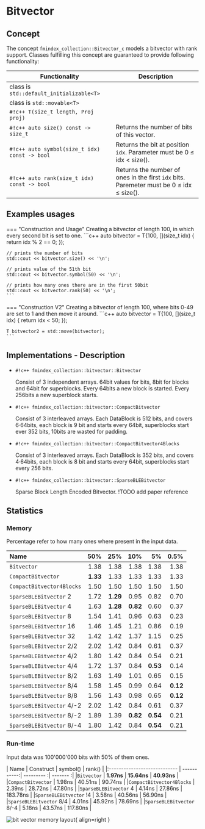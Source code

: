 <!--
    SPDX-FileCopyrightText: 2006-2023, Knut Reinert & Freie Universität Berlin
    SPDX-FileCopyrightText: 2016-2023, Knut Reinert & MPI für molekulare Genetik
    SPDX-License-Identifier: CC-BY-4.0
-->
# Bitvector

## Concept
The concept `fmindex_collection::Bitvector_c` models
a bitvector with rank support. Classes fulfilling this concept are guaranteed to provide following
functionality:

| Functionality                                 | Description |
|-----------------------------------------------|-------------|
| class is `std::default_initializable<T>`      |             |
| class is `std::movable<T>`                    |             |
| `#!c++ T(size_t length, Proj proj)`           |             |
| `#!c++ auto size() const -> size_t`           | Returns the number of bits of this vector. |
| `#!c++ auto symbol(size_t idx) const -> bool` | Returns the bit at position `idx`. Parameter must be 0 ≤ idx < size(). |
| `#!c++ auto rank(size_t idx) const -> bool`   | Returns the number of ones in the first `idx` bits. Paremeter must be 0 ≤ idx ≤ size(). |

## Examples usages
=== "Construction and Usage"
    Creating a bitvector of length 100,
    in which every second bit is set to one.
    ```c++
    auto bitvector = T{100, [](size_t idx) {
        return idx % 2 == 0;
    });

    // prints the number of bits
    std::cout << bitvector.size() << '\n';

    // prints value of the 51th bit
    std::cout << bitvector.symbol(50) << '\n';

    // prints how many ones there are in the first 50bit
    std::cout << bitvector.rank(50) << '\n';
    ```

=== "Construction V2"
    Creating a bitvector of length 100, where
    bits 0-49 are set to 1 and then move it around.
    ```c++
    auto bitvector = T{100, [](size_t idx) {
        return idx < 50;
    });

    T bitvector2 = std::move(bitvector);
    ```

## Implementations - Description

- `#!c++ fmindex_collection::bitvector::Bitvector`

    Consist of 3 independent arrays. 64bit values for bits, 8bit for blocks and 64bit for superblocks. Every 64bits a new block is started. Every 256bits a new superblock starts.

- `#!c++ fmindex_collection::bitvector::CompactBitvector`

    Consist of 3 interleaved arrays. Each DataBlock is 512 bits, and covers 6·64bits, each block is 9 bit and starts every 64bit, superblocks start ever 352 bits, 10bits are wasted for padding.

- `#!c++ fmindex_collection::bitvector::CompactBitvector4Blocks`

    Consist of 3 interleaved arrays. Each DataBlock is 352 bits, and covers 4·64bits, each block is 8 bit and starts every 64bit, superblocks start every 256 bits.

- `#!c++ fmindex_collection::bitvector::SparseBLEBitvector`

    Sparse Block Length Encoded Bitvector. !TODO add paper reference

## Statistics
### Memory
Percentage refer to how many ones where present in the input data.

<div markdown class="compact_data_table">

|                         Name |   50%    |   25%    |   10%    |    5%    |  0.5%    |
|:-----------------------------|---------:|---------:|---------:|---------:|---------:|
|`Bitvector`                   |   1.38   |   1.38   |   1.38   |   1.38   |   1.38   |
|`CompactBitvector`            | **1.33** |   1.33   |   1.33   |   1.33   |   1.33   |
|`CompactBitvector4Blocks`     |   1.50   |   1.50   |   1.50   |   1.50   |   1.50   |
|`SparseBLEBitvector`  2       |   1.72   | **1.29** |   0.95   |   0.82   |   0.70   |
|`SparseBLEBitvector`  4       |   1.63   | **1.28** | **0.82** |   0.60   |   0.37   |
|`SparseBLEBitvector`  8       |   1.54   |   1.41   |   0.96   |   0.63   |   0.23   |
|`SparseBLEBitvector` 16       |   1.46   |   1.45   |   1.21   |   0.86   |   0.19   |
|`SparseBLEBitvector` 32       |   1.42   |   1.42   |   1.37   |   1.15   |   0.25   |
|`SparseBLEBitvector` 2/2      |   2.02   |   1.42   |   0.84   |   0.61   |   0.37   |
|`SparseBLEBitvector` 4/2      |   1.80   |   1.42   |   0.84   |   0.54   |   0.21   |
|`SparseBLEBitvector` 4/4      |   1.72   |   1.37   |   0.84   | **0.53** |   0.14   |
|`SparseBLEBitvector` 8/2      |   1.63   |   1.49   |   1.01   |   0.65   |   0.15   |
|`SparseBLEBitvector` 8/4      |   1.58   |   1.45   |   0.99   |   0.64   | **0.12** |
|`SparseBLEBitvector` 8/8      |   1.56   |   1.43   |   0.98   |   0.65   | **0.12** |
|`SparseBLEBitvector` 4/-2     |   2.02   |   1.42   |   0.84   |   0.61   |   0.37   |
|`SparseBLEBitvector` 8/-2     |   1.89   |   1.39   | **0.82** | **0.54** |   0.21   |
|`SparseBLEBitvector` 8/-4     |   1.80   |   1.42   |   0.84   | **0.54** |   0.21   |


</div>


### Run-time
Input data was 100'000'000 bits with 50% of them ones.

<div markdown class="compact_data_table">

|                         Name | Construct   |   symbol()   |   rank()    |
|:---------------------------- | -----------:|  ---------  :|  -------   :|
|`Bitvector`                   |  **1.97ns** |  **15.64ns** | **40.93ns** |
|`CompactBitvector`            |    1.98ns   |    40.51ns   |   90.74ns   |
|`CompactBitvector4Blocks`     |    2.39ns   |    28.72ns   |   47.80ns   |
|`SparseBLEBitvector` 4        |    4.14ns   |    27.86ns   |  183.78ns   |
|`SparseBLEBitvector` !4       |    3.58ns   |    40.56ns   |   56.90ns   |
|`SparseBLEBitvector` 8/4      |    4.01ns   |    45.92ns   |   78.69ns   |
|`SparseBLEBitvector` 8/-4     |    5.18ns   |    43.57ns   |  117.80ns   |

</div>


![bit vector memory layout](Bitvector.png){ align=right }

